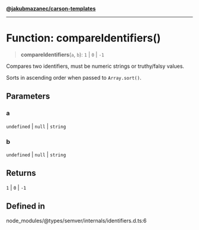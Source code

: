 [**@jakubmazanec/carson-templates**](../../../README.md)

---

# Function: compareIdentifiers()

> **compareIdentifiers**(`a`, `b`): `1` \| `0` \| `-1`

Compares two identifiers, must be numeric strings or truthy/falsy values.

Sorts in ascending order when passed to `Array.sort()`.

## Parameters

### a

`undefined` | `null` | `string`

### b

`undefined` | `null` | `string`

## Returns

`1` \| `0` \| `-1`

## Defined in

node_modules/@types/semver/internals/identifiers.d.ts:6
